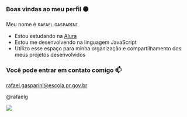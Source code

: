 ### Boas vindas ao meu perfil ⚫

Meu nome é ʀᴀғᴀᴇʟ ɢᴀsᴘᴀʀɪɴɪ

- Estou estudando na [Alura](https://www.alura.com.br)
- Estou me desenvolvendo na linguagem JavaScript
- Utilizo esse espaço para minha organização e compartilhamento dos meus projetos desenvolvidos

### Você pode entrar em contato comigo 📫
rafael.gasparini@escola.pr.gov.br

@rafaelg

![](https://media.tenor.com/OyLBNsqN1LQAAAAd/copa-do.gif)
